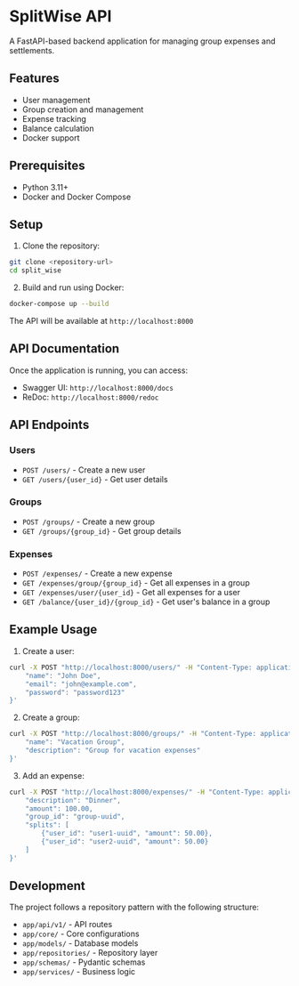 # SplitWise API

A FastAPI-based backend application for managing group expenses and settlements.

## Features

- User management
- Group creation and management
- Expense tracking
- Balance calculation
- Docker support

## Prerequisites

- Python 3.11+
- Docker and Docker Compose

## Setup

1. Clone the repository:
```bash
git clone <repository-url>
cd split_wise
```

2. Build and run using Docker:
```bash
docker-compose up --build
```

The API will be available at `http://localhost:8000`

## API Documentation

Once the application is running, you can access:
- Swagger UI: `http://localhost:8000/docs`
- ReDoc: `http://localhost:8000/redoc`

## API Endpoints

### Users
- `POST /users/` - Create a new user
- `GET /users/{user_id}` - Get user details

### Groups
- `POST /groups/` - Create a new group
- `GET /groups/{group_id}` - Get group details

### Expenses
- `POST /expenses/` - Create a new expense
- `GET /expenses/group/{group_id}` - Get all expenses in a group
- `GET /expenses/user/{user_id}` - Get all expenses for a user
- `GET /balance/{user_id}/{group_id}` - Get user's balance in a group

## Example Usage

1. Create a user:
```bash
curl -X POST "http://localhost:8000/users/" -H "Content-Type: application/json" -d '{
    "name": "John Doe",
    "email": "john@example.com",
    "password": "password123"
}'
```

2. Create a group:
```bash
curl -X POST "http://localhost:8000/groups/" -H "Content-Type: application/json" -d '{
    "name": "Vacation Group",
    "description": "Group for vacation expenses"
}'
```

3. Add an expense:
```bash
curl -X POST "http://localhost:8000/expenses/" -H "Content-Type: application/json" -d '{
    "description": "Dinner",
    "amount": 100.00,
    "group_id": "group-uuid",
    "splits": [
        {"user_id": "user1-uuid", "amount": 50.00},
        {"user_id": "user2-uuid", "amount": 50.00}
    ]
}'
```

## Development

The project follows a repository pattern with the following structure:
- `app/api/v1/` - API routes
- `app/core/` - Core configurations
- `app/models/` - Database models
- `app/repositories/` - Repository layer
- `app/schemas/` - Pydantic schemas
- `app/services/` - Business logic 